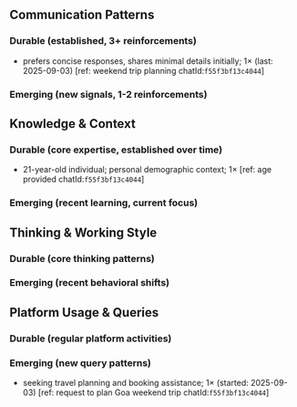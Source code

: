 ## Communication Patterns
### Durable (established, 3+ reinforcements)
- prefers concise responses, shares minimal details initially; 1× (last: 2025-09-03) [ref: weekend trip planning chatId:`f55f3bf13c4044`]

### Emerging (new signals, 1-2 reinforcements)

## Knowledge & Context
### Durable (core expertise, established over time)
- 21-year-old individual; personal demographic context; 1× [ref: age provided chatId:`f55f3bf13c4044`]

### Emerging (recent learning, current focus)

## Thinking & Working Style
### Durable (core thinking patterns)

### Emerging (recent behavioral shifts)

## Platform Usage & Queries
### Durable (regular platform activities)

### Emerging (new query patterns)
- seeking travel planning and booking assistance; 1× (started: 2025-09-03) [ref: request to plan Goa weekend trip chatId:`f55f3bf13c4044`]